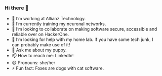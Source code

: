 ### Hi there 👋

- 🔭 I’m working at Allianz Technology.
- 🌱 I’m currently training my neuronal networks.
- 👯 I’m looking to collaborate on making software secure, accessible and reliable over on HackerOne.
- 🤔 I’m looking for help with my home lab. If you have some tech junk, I can probably make use of it!
- 💬 Ask me about my puppy.
- 📫 How to reach me: LinkedIn!
- 😄 Pronouns: she/her
- ⚡ Fun fact: Foxes are dogs with cat software.
